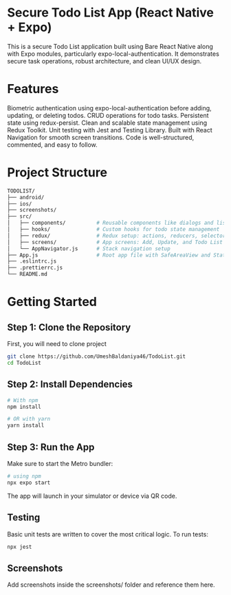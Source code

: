 # Secure Todo List App (React Native + Expo)

This is a secure Todo List application built using Bare React Native along with Expo modules, particularly expo-local-authentication. It demonstrates secure task operations, robust architecture, and clean UI/UX design.

# Features

Biometric authentication using expo-local-authentication before adding, updating, or deleting todos.
CRUD operations for todo tasks.
Persistent state using redux-persist.
Clean and scalable state management using Redux Toolkit.
Unit testing with Jest and Testing Library.
Built with React Navigation for smooth screen transitions.
Code is well-structured, commented, and easy to follow.

# Project Structure
```bash
TODOLIST/
├── android/
├── ios/
├── screenshots/
├── src/
│   ├── components/          # Reusable components like dialogs and list items
│   ├── hooks/               # Custom hooks for todo state management
│   ├── redux/               # Redux setup: actions, reducers, selectors, store
│   ├── screens/             # App screens: Add, Update, and Todo List view
│   └── AppNavigator.js      # Stack navigation setup
├── App.js                   # Root app file with SafeAreaView and StatusBar
├── .eslintrc.js
├── .prettierrc.js
└── README.md                
```
# Getting Started

## Step 1: Clone the Repository

First, you will need to clone project

```bash
git clone https://github.com/UmeshBaldaniya46/TodoList.git
cd TodoList
```

## Step 2: Install Dependencies

```bash
# With npm
npm install

# OR with yarn
yarn install
```

## Step 3: Run the App

Make sure to start the Metro bundler:

```bash
# using npm
npx expo start
```
The app will launch in your simulator or device via QR code.

## Testing

Basic unit tests are written to cover the most critical logic.
To run tests:

```bash
npx jest
```

## Screenshots

Add screenshots inside the screenshots/ folder and reference them here.